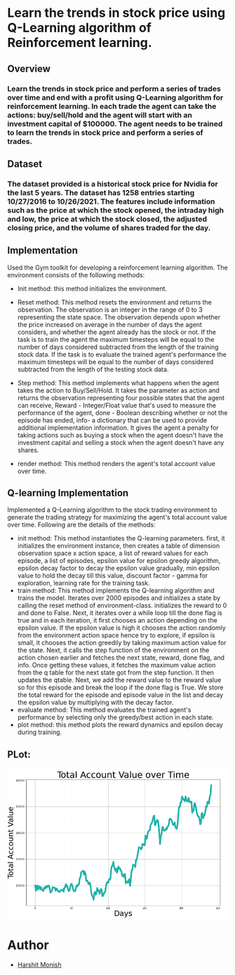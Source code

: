 # Learn the trends in stock price using Q-Learning algorithm of Reinforcement learning.

## Overview
### Learn the trends in stock price and perform a series of trades over time and end with a profit using Q-Learning algorithm for reinforcement learning. In each trade the agent can take the actions: buy/sell/hold and the agent will start with an investment capital of $100000. The agent needs to be trained to learn the trends in stock price and perform a series of trades.

## Dataset
### The dataset provided is a historical stock price for Nvidia for the last 5 years. The dataset has 1258 entries starting 10/27/2016 to 10/26/2021. The features include information such as the price at which the stock opened, the intraday high and low, the price at which the stock closed, the adjusted closing price, and the volume of shares traded for the day.

## Implementation
Used the Gym toolkit for developing a reinforcement learning algorithm. The environment consists of the following methods:
* Init method: this method initializes the environment.
* Reset method: This method resets the environment and returns the observation. The observation is an integer in the range of 0 to 3 representing the state space. The observation depends upon whether the price increased on average in the number of days the agent considers, and whether the agent already has the stock or not. If the task is to train the agent the maximum timesteps will be equal to the number of days considered subtracted from the length of the training stock data. If the task is to evaluate the trained agent's performance the maximum timesteps will be equal to the number of days considered subtracted from the length of the testing stock data.
* Step method: This method implements what happens when the agent takes the action to Buy/Sell/Hold. It takes the parameter as action and returns the observation representing four possible states that the agent can receive, Reward - Integer/Float value that's used to measure the performance of the agent, done - Boolean describing whether or not the episode has ended, info- a dictionary that can be used to provide additional implementation information. It gives the agent a penalty for taking actions such as buying a stock when the agent doesn't have the investment capital and selling a stock when the agent doesn't have any shares.

* render method: This method renders the agent's total account value over time.


## Q-learning Implementation
Implemented a Q-Learning algorithm to the stock trading environment to generate the trading strategy for maximizing the agent's total account value over time. Following are the details of the methods:
* init method: This method instantiates the Q-learning parameters. first, it initializes the environment instance, then creates a table of dimension observation space x action space, a list of reward values for each episode, a list of episodes, epsilon value for epsilon greedy algorithm, epsilon decay factor to decay the epsilon value gradually,
min epsilon value to hold the decay till this value, discount factor - gamma for exploration, learning rate for the training task.
* train method: This method implements the Q-learning algorithm and trains the model. Iterates over 2000 episodes and initializes a state by calling the reset method of environment-class. initializes the reward to 0 and done to False. Next, it iterates over a while loop till the done flag is true and in each iteration, it first chooses an action depending on the epsilon value. If the epsilon value is high it chooses the action randomly from the environment action space hence try to explore, if epsilon is small, it chooses the action greedily by taking maximum action value for the state. Next, it calls the step function of the environment on the action chosen earlier and fetches the next state, reward, done flag, and info. Once getting these values, it fetches the maximum value action from the q table for the next state got from the step function. It then updates the qtable. Next, we add the reward value to the reward value so for this episode and break the loop if the done flag is True. We store the total reward for the episode and episode value in the list and decay the epsilon value by multiplying with the decay factor.
* evaluate method: This method evaluates the trained agent's performance by selecting only the greedy/best
action in each state.
* plot method: this method plots the reward dynamics and epsilon decay during training.


## PLot:

![total_account_val_over_time](img1.png)


# Author 
 * [Harshit Monish](https://github.com/harshitmonish)
